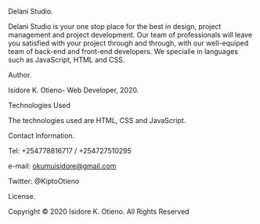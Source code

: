 Delani Studio.

Delani Studio is your one stop place for the best in design, project management and project development. Our team of professionals will leave you satisfied with your project through and through, with our well-equiped team of back-end and front-end developers. We specialie in languages such as JavaScript, HTML and CSS.

Author.

Isidore K. Otieno- Web Developer, 2020.

Technologies Used

The technologies used are HTML, CSS and JavaScript.

Contact Information.

Tel: +254778816717 / +254727510295

e-mail: okumuisidore@gmail.com

Twitter: @KiptoOtieno

License.

Copyright © 2020 Isidore K. Otieno. All Rights Reserved
